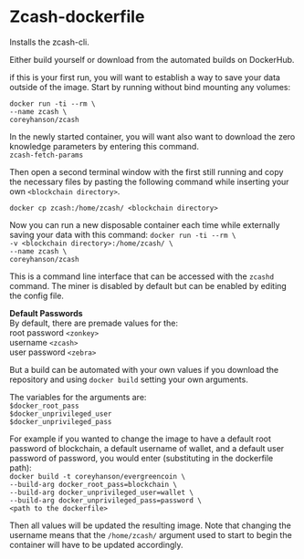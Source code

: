 # Zcash-dockerfile
Installs the zcash-cli.

Either build yourself or download from the automated builds on DockerHub.

if this is your first run, you will want to establish a way to save your data outside of the image. Start by running without bind mounting any volumes:

`docker run -ti --rm \`<br>
`--name zcash \`<br>
`coreyhanson/zcash`

In the newly started container, you will want also want to download the zero knowledge parameters by entering this command.<br>
`zcash-fetch-params`

Then open a second terminal window with the first still running and copy the necessary files by pasting the following command while inserting your own `<blockchain directory>`.

`docker cp zcash:/home/zcash/ <blockchain directory>`


Now you can run a new disposable container each time while externally saving your data with this command:
`docker run -ti --rm \`<br>
`-v <blockchain directory>:/home/zcash/ \`<br>
`--name zcash \`<br>
`coreyhanson/zcash`

This is a command line interface that can be accessed with the `zcashd` command. The miner is disabled by default but can be enabled by editing the config file.

**Default Passwords**<br>
By default, there are premade values for the:<br>
root password `<zonkey>`<br>
username `<zcash>`<br>
user password `<zebra>`

But a build can be automated with your own values if you download the repository and using `docker build` setting your own arguments.

The variables for the arguments are:<br>
`$docker_root_pass`<br>
`$docker_unprivileged_user`<br>
`$docker_unprivileged_pass`<br>

For example if you wanted to change the image to have a default root password of blockchain, a default username of wallet, and a default user password of password, you would enter (substituting in the dockerfile path):<br>
`docker build -t coreyhanson/evergreencoin \`<br>
`--build-arg docker_root_pass=blockchain \`<br>
`--build-arg docker_unprivileged_user=wallet \`<br>
`--build-arg docker_unprivileged_pass=password \`<br>
`<path to the dockerfile>`

Then all values will be updated the resulting image. Note that changing the username means that the `/home/zcash/` argument used to start to begin the container will have to be updated accordingly.
